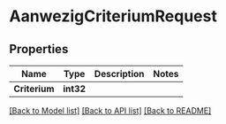 # AanwezigCriteriumRequest

## Properties

Name | Type | Description | Notes
------------ | ------------- | ------------- | -------------
**Criterium** | **int32** |  | 

[[Back to Model list]](../README.md#documentation-for-models) [[Back to API list]](../README.md#documentation-for-api-endpoints) [[Back to README]](../README.md)


